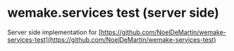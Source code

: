 # wemake.services test (server side)

Server side implementation for [https://github.com/NoelDeMartin/wemake-services-test](https://github.com/NoelDeMartin/wemake-services-test)

